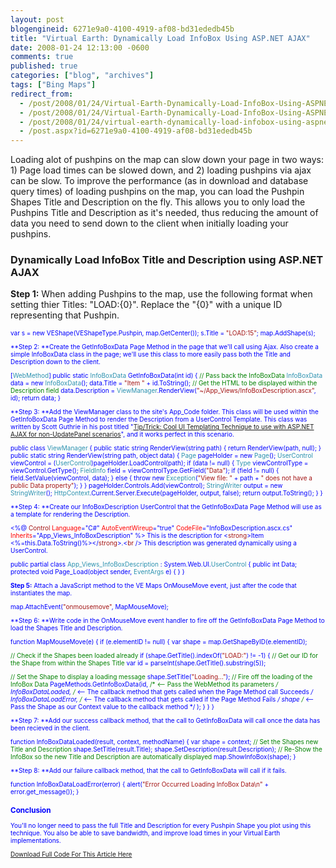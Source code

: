 ```yaml
---
layout: post
blogengineid: 6271e9a0-4100-4919-af08-bd31ededb45b
title: "Virtual Earth: Dynamically Load InfoBox Using ASP.NET AJAX"
date: 2008-01-24 12:13:00 -0600
comments: true
published: true
categories: ["blog", "archives"]
tags: ["Bing Maps"]
redirect_from: 
  - /post/2008/01/24/Virtual-Earth-Dynamically-Load-InfoBox-Using-ASPNET-AJAX.aspx
  - /post/2008/01/24/Virtual-Earth-Dynamically-Load-InfoBox-Using-ASPNET-AJAX
  - /post/2008/01/24/virtual-earth-dynamically-load-infobox-using-aspnet-ajax
  - /post.aspx?id=6271e9a0-4100-4919-af08-bd31ededb45b
---
```

<!-- more -->

Loading alot of pushpins on the map can slow down your page in two ways: 1) Page load times can be slowed down, and 2) loading pushpins via ajax can be slow. To improve the performance (as in download and database query times) of loading pushpins on the map, you can load the Pushpin Shapes Title and Description on the fly. This allows you to only load the Pushpins Title and Description as it's needed, thus reducing the amount of data you need to send down to the client when initially loading your pushpins.
<h3>Dynamically Load InfoBox Title and Description using ASP.NET AJAX</h3>

**Step 1:** When adding Pushpins to the map, use the following format when setting thier Titles: "LOAD:{0}". Replace the "{0}" with a unique ID representing that Pushpin.

<span style="color: #0000ff; font-size: x-small;">

var<span style="font-size: x-small;"> s = </span><span style="color: #0000ff; font-size: x-small;">new</span><span style="font-size: x-small;"> VEShape(VEShapeType.Pushpin, map.GetCenter());
 s.Title = </span><span style="color: #a31515; font-size: x-small;">"LOAD:15"</span><span style="font-size: x-small;">;
 map.AddShape(s);</span>
</span>

**Step 2: **Create the GetInfoBoxData Page Method in the page that we'll call using Ajax. Also create a simple InfoBoxData class in the page; we'll use this class to more easily pass both the Title and Description down to the client.

<span style="font-size: x-small;">

[<span style="color: #2b91af; font-size: x-small;">WebMethod</span><span style="font-size: x-small;">]
 </span><span style="color: #0000ff; font-size: x-small;">public</span><span style="font-size: x-small;"> </span><span style="color: #0000ff; font-size: x-small;">static</span><span style="font-size: x-small;"> </span><span style="color: #2b91af; font-size: x-small;">InfoBoxData</span><span style="font-size: x-small;"> GetInfoBoxData(</span><span style="color: #0000ff; font-size: x-small;">int</span><span style="font-size: x-small;"> id)
 {
 </span><span style="color: #008000; font-size: x-small;"><span style="color: #0000ff;">    </span>// Pass back the InfoBoxData
 </span><span style="color: #2b91af; font-size: x-small;"><span style="color: #0000ff;">    </span>InfoBoxData</span><span style="font-size: x-small;"> data = </span><span style="color: #0000ff; font-size: x-small;">new</span><span style="font-size: x-small;"> </span><span style="color: #2b91af; font-size: x-small;">InfoBoxData</span><span style="font-size: x-small;">();
 <span style="color: #0000ff;">    </span>data.Title = </span><span style="color: #a31515; font-size: x-small;">"Item "</span><span style="font-size: x-small;"> + id.ToString();
 </span><span style="color: #008000; font-size: x-small;"><span style="color: #0000ff;">    </span>// Get the HTML to be displayed within the Description field
 </span><span style="font-size: x-small;"><span style="color: #0000ff;">    </span>data.Description = </span><span style="color: #2b91af; font-size: x-small;">ViewManager</span><span style="font-size: x-small;">.RenderView(</span><span style="color: #a31515; font-size: x-small;">"~/App_Views/InfoBoxDescription.ascx"</span><span style="font-size: x-small;">, id);
 </span><span style="color: #0000ff; font-size: x-small;">    return</span><span style="font-size: x-small;"> data;
 </span><span style="font-size: x-small;">}</span>
</span>

**Step 3: **Add the ViewManager class to the site's App_Code folder. This class will be used within the GetInfoBoxData Page Method to render the Description from a UserControl Template. This class was written by Scott Guthrie in his post titled "<a href="http://weblogs.asp.net/scottgu/archive/2006/10/22/Tip_2F00_Trick_3A00_-Cool-UI-Templating-Technique-to-use-with-ASP.NET-AJAX-for-non_2D00_UpdatePanel-scenarios.aspx">Tip/Trick: Cool UI Templating Technique to use with ASP.NET AJAX for non-UpdatePanel scenarios</a>", and it works perfect in this scenario.

<span style="color: #0000ff; font-size: x-small;">

public<span style="font-size: x-small;"> </span><span style="color: #0000ff; font-size: x-small;">class</span><span style="font-size: x-small;"> </span><span style="color: #2b91af; font-size: x-small;">ViewManager
 </span><span style="font-size: x-small;">{
 </span><span style="color: #0000ff; font-size: x-small;">    public</span><span style="font-size: x-small;"> </span><span style="color: #0000ff; font-size: x-small;">static</span><span style="font-size: x-small;"> </span><span style="color: #0000ff; font-size: x-small;">string</span><span style="font-size: x-small;"> RenderView(</span><span style="color: #0000ff; font-size: x-small;">string</span><span style="font-size: x-small;"> path)
 <span style="color: #0000ff;">    </span>{
 </span><span style="color: #0000ff; font-size: x-small;">        return</span><span style="font-size: x-small;"> RenderView(path, </span><span style="color: #0000ff; font-size: x-small;">null</span><span style="font-size: x-small;">);
 <span style="color: #0000ff;">    </span>}
 </span><span style="color: #0000ff; font-size: x-small;">    public</span><span style="font-size: x-small;"> </span><span style="color: #0000ff; font-size: x-small;">static</span><span style="font-size: x-small;"> </span><span style="color: #0000ff; font-size: x-small;">string</span><span style="font-size: x-small;"> RenderView(</span><span style="color: #0000ff; font-size: x-small;">string</span><span style="font-size: x-small;"> path, </span><span style="color: #0000ff; font-size: x-small;">object</span><span style="font-size: x-small;"> data)
 <span style="color: #0000ff;">    </span>{
 </span><span style="color: #2b91af; font-size: x-small;"><span style="color: #0000ff;">        </span>Page</span><span style="font-size: x-small;"> pageHolder = </span><span style="color: #0000ff; font-size: x-small;">new</span><span style="font-size: x-small;"> </span><span style="color: #2b91af; font-size: x-small;">Page</span><span style="font-size: x-small;">();
 </span><span style="color: #2b91af; font-size: x-small;"><span style="color: #0000ff;">        </span>UserControl</span><span style="font-size: x-small;"> viewControl = (</span><span style="color: #2b91af; font-size: x-small;">UserControl</span><span style="font-size: x-small;">)pageHolder.LoadControl(path);
 </span><span style="color: #0000ff; font-size: x-small;">        if</span><span style="font-size: x-small;"> (data != </span><span style="color: #0000ff; font-size: x-small;">null</span><span style="font-size: x-small;">)
 <span style="color: #0000ff;">        </span>{
 </span><span style="color: #2b91af; font-size: x-small;"><span style="color: #0000ff;">            </span>Type</span><span style="font-size: x-small;"> viewControlType = viewControl.GetType();
 </span><span style="color: #2b91af; font-size: x-small;"><span style="color: #0000ff;">            </span>FieldInfo</span><span style="font-size: x-small;"> field = viewControlType.GetField(</span><span style="color: #a31515; font-size: x-small;">"Data"</span><span style="font-size: x-small;">);
 </span><span style="color: #0000ff; font-size: x-small;">            if</span><span style="font-size: x-small;"> (field != </span><span style="color: #0000ff; font-size: x-small;">null</span><span style="font-size: x-small;">)
 <span style="color: #0000ff;">            </span>{
 <span style="color: #0000ff;">                </span>field.SetValue(viewControl, data);
 <span style="color: #0000ff;">            </span>}
 </span><span style="color: #0000ff; font-size: x-small;">            else
 </span><span style="font-size: x-small;"><span style="color: #0000ff;">            </span>{
 </span><span style="color: #0000ff; font-size: x-small;">                throw</span><span style="font-size: x-small;"> </span><span style="color: #0000ff; font-size: x-small;">new</span><span style="font-size: x-small;"> </span><span style="color: #2b91af; font-size: x-small;">Exception</span><span style="font-size: x-small;">(</span><span style="color: #a31515; font-size: x-small;">"View file: "</span><span style="font-size: x-small;"> + path + </span><span style="color: #a31515; font-size: x-small;">" does not have a public Data property"</span><span style="font-size: x-small;">);
 <span style="color: #0000ff;">            </span>}
 <span style="color: #0000ff;">        </span>}
 <span style="color: #0000ff;">        </span>pageHolder.Controls.Add(viewControl);
 </span><span style="color: #2b91af; font-size: x-small;"><span style="color: #0000ff;">        </span>StringWriter</span><span style="font-size: x-small;"> output = </span><span style="color: #0000ff; font-size: x-small;">new</span><span style="font-size: x-small;"> </span><span style="color: #2b91af; font-size: x-small;">StringWriter</span><span style="font-size: x-small;">();
 </span><span style="color: #2b91af; font-size: x-small;"><span style="color: #0000ff;">        </span>HttpContext</span><span style="font-size: x-small;">.Current.Server.Execute(pageHolder, output, </span><span style="color: #0000ff; font-size: x-small;">false</span><span style="font-size: x-small;">);
 </span><span style="color: #0000ff; font-size: x-small;">        return</span><span style="font-size: x-small;"> output.ToString();
 <span style="color: #0000ff;">    </span>}
 }</span>
</span>

**Step 4: **Create our InfoBoxDescription UserControl that the GetInfoBoxData Page Method will use as a template for rendering the Description.

<span style="font-size: x-small;">

<%<span style="color: #0000ff; font-size: x-small;">@</span><span style="font-size: x-small;"> </span><span style="color: #a31515; font-size: x-small;">Control</span><span style="font-size: x-small;"> </span><span style="color: #ff0000; font-size: x-small;">Language</span><span style="color: #0000ff; font-size: x-small;">="C#"</span><span style="font-size: x-small;"> </span><span style="color: #ff0000; font-size: x-small;">AutoEventWireup</span><span style="color: #0000ff; font-size: x-small;">="true"</span><span style="font-size: x-small;"> </span><span style="color: #ff0000; font-size: x-small;">CodeFile</span><span style="color: #0000ff; font-size: x-small;">="InfoBoxDescription.ascx.cs"</span><span style="font-size: x-small;"> </span><span style="color: #ff0000; font-size: x-small;">Inherits</span><span style="color: #0000ff; font-size: x-small;">="App_Views_InfoBoxDescription"</span><span style="font-size: x-small;"> %>
 This is the description for </span><span style="color: #0000ff; font-size: x-small;"><</span><span style="color: #a31515; font-size: x-small;">strong</span><span style="color: #0000ff; font-size: x-small;">></span><span style="font-size: x-small;">Item <%</span><span style="color: #0000ff; font-size: x-small;">=this</span><span style="font-size: x-small;">.Data.ToString()%></span><span style="color: #0000ff; font-size: x-small;"></</span><span style="color: #a31515; font-size: x-small;">strong</span><span style="color: #0000ff; font-size: x-small;">></span><span style="font-size: x-small;">.</span><span style="color: #0000ff; font-size: x-small;"><</span><span style="color: #a31515; font-size: x-small;">br</span><span style="font-size: x-small;"> </span><span style="color: #0000ff; font-size: x-small;">/>
 </span><span style="font-size: x-small;">This description was generated dynamically using a UserControl.</span>
</span><span style="color: #0000ff; font-size: x-small;">

public<span style="font-size: x-small;"> </span><span style="color: #0000ff; font-size: x-small;">partial</span><span style="font-size: x-small;"> </span><span style="color: #0000ff; font-size: x-small;">class</span><span style="font-size: x-small;"> </span><span style="color: #2b91af; font-size: x-small;">App_Views_InfoBoxDescription</span><span style="font-size: x-small;"> : System.Web.UI.</span><span style="color: #2b91af; font-size: x-small;">UserControl
 </span><span style="font-size: x-small;">{
 </span><span style="color: #0000ff; font-size: x-small;">    public</span><span style="font-size: x-small;"> </span><span style="color: #0000ff; font-size: x-small;">int</span><span style="font-size: x-small;"> Data;
 </span><span style="color: #0000ff; font-size: x-small;">    protected</span><span style="font-size: x-small;"> </span><span style="color: #0000ff; font-size: x-small;">void</span><span style="font-size: x-small;"> Page_Load(</span><span style="color: #0000ff; font-size: x-small;">object</span><span style="font-size: x-small;"> sender, </span><span style="color: #2b91af; font-size: x-small;">EventArgs</span><span style="font-size: x-small;"> e)
 <span style="color: #0000ff;">    </span>{
 <span style="color: #0000ff;">    </span>}
 }</span>
</span>

**Step 5:**  Attach a JavaScript method to the VE Maps OnMouseMove event, just after the code that instantiates the map.

<span style="font-size: x-small;">

map.AttachEvent(<span style="color: #a31515; font-size: x-small;">"onmousemove"</span><span style="font-size: x-small;">, MapMouseMove);</span>
</span>

**Step 6: **Write code in the OnMouseMove event handler to fire off the GetInfoBoxData Page Method to load the Shapes Title and Description.

<span style="color: #0000ff; font-size: x-small;">

function<span style="font-size: x-small;"> MapMouseMove(e)
 {
 </span><span style="color: #0000ff; font-size: x-small;">    if</span><span style="font-size: x-small;"> (e.elementID != </span><span style="color: #0000ff; font-size: x-small;">null</span><span style="font-size: x-small;">)
 <span style="color: #0000ff;">    </span>{
 </span><span style="color: #0000ff; font-size: x-small;">        var</span><span style="font-size: x-small;"> shape = map.GetShapeByID(e.elementID);
 
 </span><span style="color: #008000; font-size: x-small;"><span style="color: #0000ff;">        </span>// Check if the Shapes been loaded already
 </span><span style="color: #0000ff; font-size: x-small;">        if</span><span style="font-size: x-small;"> (shape.GetTitle().indexOf(</span><span style="color: #a31515; font-size: x-small;">"LOAD:"</span><span style="font-size: x-small;">) != -1)
 <span style="color: #0000ff;">        </span>{
 </span><span style="color: #008000; font-size: x-small;"><span style="color: #0000ff;">            </span>// Get our ID for the Shape from within the Shapes Title
 </span><span style="color: #0000ff; font-size: x-small;">            var</span><span style="font-size: x-small;"> id = parseInt(shape.GetTitle().substring(5));
 
 </span><span style="color: #008000; font-size: x-small;"><span style="color: #0000ff;">            </span>// Set the Shape to display a loading message
 </span><span style="font-size: x-small;"><span style="color: #0000ff;">            </span>shape.SetTitle(</span><span style="color: #a31515; font-size: x-small;">"Loading..."</span><span style="font-size: x-small;">);
 </span><span style="color: #008000; font-size: x-small;">
 <span style="color: #0000ff;">            </span>// Fire off the loading of the InfoBox Data
 </span><span style="font-size: x-small;"><span style="color: #0000ff;">            </span>PageMethods.GetInfoBoxData(id, </span><span style="color: #008000; font-size: x-small;">/* <-- Pass the WebMethod its parameters */
 </span><span style="font-size: x-small;"><span style="color: #0000ff;">                </span>InfoBoxDataLoaded, </span><span style="color: #008000; font-size: x-small;">/* <-- The callback method that gets called when the Page Method call Succeeds */
 </span><span style="font-size: x-small;"><span style="color: #0000ff;">                </span>InfoBoxDataLoadError, </span><span style="color: #008000; font-size: x-small;">/* <-- The callback method that gets called if the Page Method Fails */
 </span><span style="font-size: x-small;"><span style="color: #0000ff;">                </span>shape </span><span style="color: #008000; font-size: x-small;">/* <-- Pass the Shape as our Context value to the callback method */
 </span><span style="font-size: x-small;"><span style="color: #0000ff;">            </span>);
 <span style="color: #0000ff;">        </span>}
     }
 }</span>
</span>

**Step 7: **Add our success callback method, that the call to GetInfoBoxData will call once the data has been recieved in the client.

<span style="color: #0000ff; font-size: x-small;">

function<span style="font-size: x-small;"> InfoBoxDataLoaded(result, context, methodName)
 {
 </span><span style="color: #0000ff; font-size: x-small;">    var</span><span style="font-size: x-small;"> shape = context;
 </span><span style="color: #008000; font-size: x-small;">    // Set the Shapes new Title and Description
 </span><span style="font-size: x-small;"><span style="color: #008000;">    </span>shape.SetTitle(result.Title);
 <span style="color: #008000;">    </span>shape.SetDescription(result.Description);
 </span><span style="color: #008000; font-size: x-small;">    // Re-Show the InfoBox so the new Title and Description are automatically displayed
 </span><span style="font-size: x-small;"><span style="color: #008000;">    </span>map.ShowInfoBox(shape);
 }</span>
</span>

**Step 8: **Add our failure callback method, that the call to GetInfoBoxData will call if it fails.

<span style="color: #0000ff; font-size: x-small;">

function<span style="font-size: x-small;"> InfoBoxDataLoadError(error)
 </span><span style="font-size: x-small;">{
     alert(</span><span style="color: #a31515; font-size: x-small;">"Error Occurred Loading InfoBox Data\n"</span><span style="font-size: x-small;"> + error.get_message());
 }</span>
</span>
<h3>Conclusion</h3>

You'll no longer need to pass the full Title and Description for every Pushpin Shape you plot using this technique. You also be able to save bandwidth, and improve load times in your Virtual Earth implementations.

<a href="/Download/Blog/1448/AjaxDynamicInfoBox.zip">Download Full Code For This Article Here</a>
